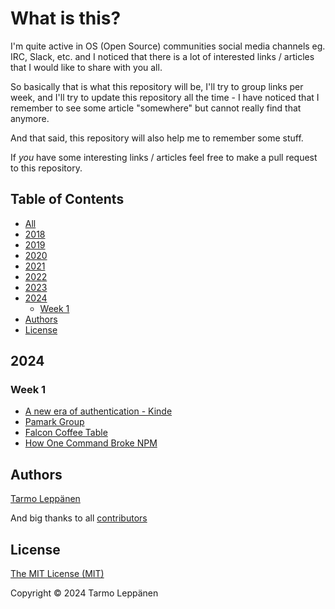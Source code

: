 # What is this?

I'm quite active in OS (Open Source) communities social media channels eg. IRC, Slack, etc. and I 
noticed that there is a lot of interested links / articles that I would like to share with you all.

So basically that is what this repository will be, I'll try to group links per week, and I'll try to
update this repository all the time - I have noticed that I remember to see some article "somewhere"
but cannot really find that anymore.

And that said, this repository will also help me to remember some stuff.

If _you_ have some interesting links / articles feel free to make a pull request to this repository.

## Table of Contents

  * [All](all.md)
  * [2018](2018.md)
  * [2019](2019.md)
  * [2020](2020.md)
  * [2021](2021.md)
  * [2022](2022.md)
  * [2023](2023.md)
  * [2024](#2024)
    * [Week 1](#week-1)
  * [Authors](#authors)
  * [License](#license)

## 2024

### Week 1

* [A new era of authentication - Kinde](https://kinde.com/)
* [Pamark Group](https://www.pamark.fi/)
* [Falcon Coffee Table](https://bricknerd.com/home/falcon-coffee-table-10-2016)
* [How One Command Broke NPM](https://www.youtube.com/watch?v=IzqtWTMFv9Y)

## Authors

[Tarmo Leppänen](https://github.com/tarlepp)

And big thanks to all [contributors](https://github.com/tarlepp/links-of-the-week/graphs/contributors)

## License

[The MIT License (MIT)](LICENSE)

Copyright © 2024 Tarmo Leppänen

